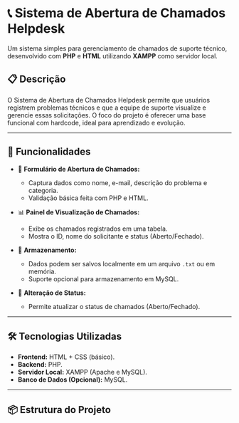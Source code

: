 # 📞 Sistema de Abertura de Chamados Helpdesk

Um sistema simples para gerenciamento de chamados de suporte técnico, desenvolvido com **PHP** e **HTML** utilizando **XAMPP** como servidor local.

## 📋 Descrição
O Sistema de Abertura de Chamados Helpdesk permite que usuários registrem problemas técnicos e que a equipe de suporte visualize e gerencie essas solicitações. O foco do projeto é oferecer uma base funcional com hardcode, ideal para aprendizado e evolução.

---

## 🚀 Funcionalidades
- 📄 **Formulário de Abertura de Chamados:**
  - Captura dados como nome, e-mail, descrição do problema e categoria.
  - Validação básica feita com PHP e HTML.

- 📊 **Painel de Visualização de Chamados:**
  - Exibe os chamados registrados em uma tabela.
  - Mostra o ID, nome do solicitante e status (Aberto/Fechado).

- 💾 **Armazenamento:**
  - Dados podem ser salvos localmente em um arquivo `.txt` ou em memória.
  - Suporte opcional para armazenamento em MySQL.

- 🔄 **Alteração de Status:**
  - Permite atualizar o status de chamados (Aberto/Fechado).

---

## 🛠️ Tecnologias Utilizadas
- **Frontend:** HTML + CSS (básico).
- **Backend:** PHP.
- **Servidor Local:** XAMPP (Apache e MySQL).
- **Banco de Dados (Opcional):** MySQL.

---

## 📦 Estrutura do Projeto

